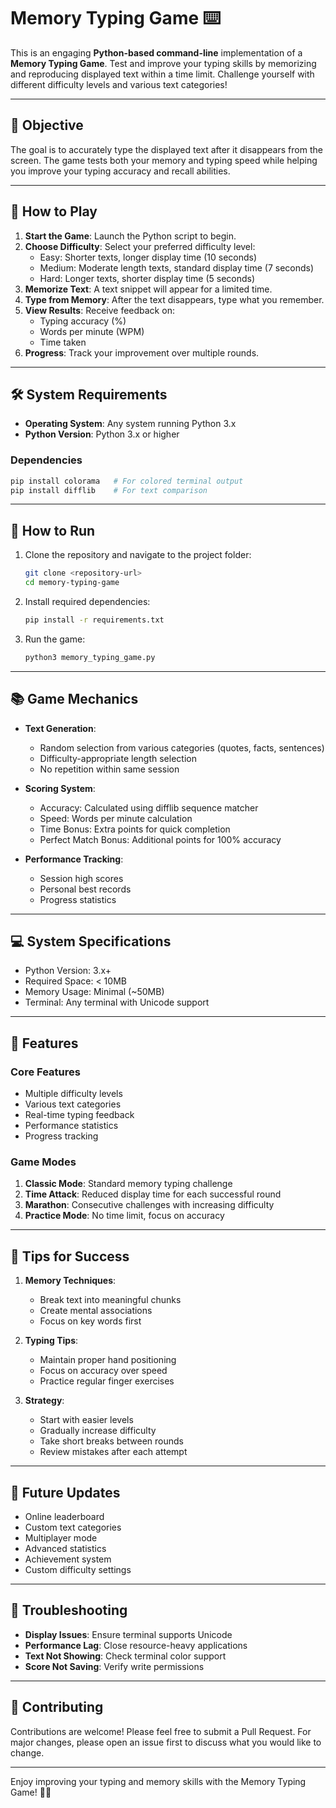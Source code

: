 # Memory Typing Game ⌨️

This is an engaging **Python-based command-line** implementation of a **Memory Typing Game**. Test and improve your typing skills by memorizing and reproducing displayed text within a time limit. Challenge yourself with different difficulty levels and various text categories!

---

## 🎯 Objective

The goal is to accurately type the displayed text after it disappears from the screen. The game tests both your memory and typing speed while helping you improve your typing accuracy and recall abilities.

---

## 🚀 How to Play

1. **Start the Game**: Launch the Python script to begin.
2. **Choose Difficulty**: Select your preferred difficulty level:
   - Easy: Shorter texts, longer display time (10 seconds)
   - Medium: Moderate length texts, standard display time (7 seconds)
   - Hard: Longer texts, shorter display time (5 seconds)
3. **Memorize Text**: A text snippet will appear for a limited time.
4. **Type from Memory**: After the text disappears, type what you remember.
5. **View Results**: Receive feedback on:
   - Typing accuracy (%)
   - Words per minute (WPM)
   - Time taken
6. **Progress**: Track your improvement over multiple rounds.

---

## 🛠 System Requirements

- **Operating System**: Any system running Python 3.x
- **Python Version**: Python 3.x or higher

### Dependencies

```bash
pip install colorama   # For colored terminal output
pip install difflib    # For text comparison
```

---

## 🔧 How to Run

1. Clone the repository and navigate to the project folder:
   ```bash
   git clone <repository-url>
   cd memory-typing-game
   ```

2. Install required dependencies:
   ```bash
   pip install -r requirements.txt
   ```

3. Run the game:
   ```bash
   python3 memory_typing_game.py
   ```

---

## 📚 Game Mechanics

- **Text Generation**: 
  - Random selection from various categories (quotes, facts, sentences)
  - Difficulty-appropriate length selection
  - No repetition within same session

- **Scoring System**:
  - Accuracy: Calculated using difflib sequence matcher
  - Speed: Words per minute calculation
  - Time Bonus: Extra points for quick completion
  - Perfect Match Bonus: Additional points for 100% accuracy

- **Performance Tracking**:
  - Session high scores
  - Personal best records
  - Progress statistics

---

## 💻 System Specifications

- Python Version: 3.x+
- Required Space: < 10MB
- Memory Usage: Minimal (~50MB)
- Terminal: Any terminal with Unicode support

---

## 📖 Features

### Core Features
- Multiple difficulty levels
- Various text categories
- Real-time typing feedback
- Performance statistics
- Progress tracking

### Game Modes
1. **Classic Mode**: Standard memory typing challenge
2. **Time Attack**: Reduced display time for each successful round
3. **Marathon**: Consecutive challenges with increasing difficulty
4. **Practice Mode**: No time limit, focus on accuracy

---

## 🤔 Tips for Success

1. **Memory Techniques**:
   - Break text into meaningful chunks
   - Create mental associations
   - Focus on key words first

2. **Typing Tips**:
   - Maintain proper hand positioning
   - Focus on accuracy over speed
   - Practice regular finger exercises

3. **Strategy**:
   - Start with easier levels
   - Gradually increase difficulty
   - Take short breaks between rounds
   - Review mistakes after each attempt

---

## 🔄 Future Updates

- Online leaderboard
- Custom text categories
- Multiplayer mode
- Advanced statistics
- Achievement system
- Custom difficulty settings

---

## 🐛 Troubleshooting

- **Display Issues**: Ensure terminal supports Unicode
- **Performance Lag**: Close resource-heavy applications
- **Text Not Showing**: Check terminal color support
- **Score Not Saving**: Verify write permissions

---

## 📝 Contributing

Contributions are welcome! Please feel free to submit a Pull Request. For major changes, please open an issue first to discuss what you would like to change.

---

Enjoy improving your typing and memory skills with the Memory Typing Game! 🎯✨